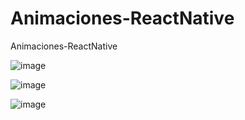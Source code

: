 # Animaciones-ReactNative
Animaciones-ReactNative



![image](https://github.com/EzeAlarcon/Animaciones-ReactNative/assets/138638611/92473530-9b30-4faf-a1ee-f0582a55961d)

![image](https://github.com/EzeAlarcon/Animaciones-ReactNative/assets/138638611/5d19f40c-ebf6-4dbd-a63c-9a79345f8c44)

![image](https://github.com/EzeAlarcon/Animaciones-ReactNative/assets/138638611/43422286-fd62-4082-a2d2-ccaf9cb75df7)

